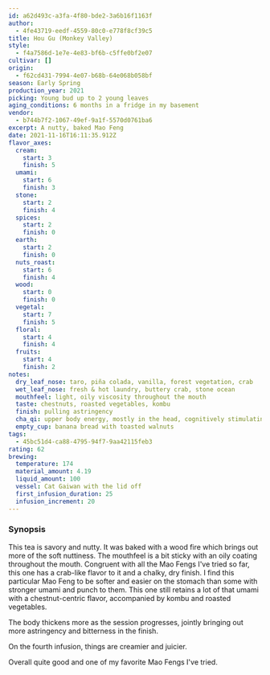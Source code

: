 ```yaml
---
id: a62d493c-a3fa-4f80-bde2-3a6b16f1163f
author:
  - 4fe43719-eedf-4559-80c0-e778f8cf39c5
title: Hou Gu (Monkey Valley)
style:
  - f4a7586d-1e7e-4e83-bf6b-c5ffe0bf2e07
cultivar: []
origin:
  - f62cd431-7994-4e07-b68b-64e068b058bf
season: Early Spring
production_year: 2021
picking: Young bud up to 2 young leaves
aging_conditions: 6 months in a fridge in my basement
vendor:
  - b744b7f2-1067-49ef-9a1f-5570d0761ba6
excerpt: A nutty, baked Mao Feng
date: 2021-11-16T16:11:35.912Z
flavor_axes:
  cream:
    start: 3
    finish: 5
  umami:
    start: 6
    finish: 3
  stone:
    start: 2
    finish: 4
  spices:
    start: 2
    finish: 0
  earth:
    start: 2
    finish: 0
  nuts_roast:
    start: 6
    finish: 4
  wood:
    start: 0
    finish: 0
  vegetal:
    start: 7
    finish: 5
  floral:
    start: 4
    finish: 4
  fruits:
    start: 4
    finish: 2
notes:
  dry_leaf_nose: taro, piña colada, vanilla, forest vegetation, crab
  wet_leaf_nose: fresh & hot laundry, buttery crab, stone ocean
  mouthfeel: light, oily viscosity throughout the mouth
  taste: chestnuts, roasted vegetables, kombu
  finish: pulling astringency
  cha_qi: upper body energy, mostly in the head, cognitively stimulating
  empty_cup: banana bread with toasted walnuts
tags:
  - 45bc51d4-ca88-4795-94f7-9aa42115feb3
rating: 62
brewing:
  temperature: 174
  material_amount: 4.19
  liquid_amount: 100
  vessel: Cat Gaiwan with the lid off
  first_infusion_duration: 25
  infusion_increment: 20
---
```

### Synopsis

This tea is savory and nutty. It was baked with a wood fire which brings out more of the soft nuttiness. The mouthfeel is a bit sticky with an oily coating throughout the mouth. Congruent with all the Mao Fengs I've tried so far, this one has a crab-like flavor to it and a chalky, dry finish. I find this particular Mao Feng to be softer and easier on the stomach than some with stronger umami and punch to them. This one still retains a lot of that umami with a chestnut-centric flavor, accompanied by kombu and roasted vegetables.

The body thickens more as the session progresses, jointly bringing out more astringency and bitterness in the finish.

On the fourth infusion, things are creamier and juicier.

Overall quite good and one of my favorite Mao Fengs I've tried.